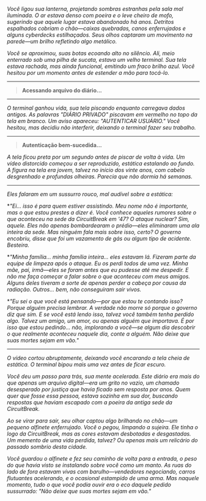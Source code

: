 _Você ligou sua lanterna, projetando sombras estranhas pela sala mal iluminada. O ar estava denso com poeira e o leve cheiro de mofo, sugerindo que aquele lugar estava abandonado há anos. Detritos espalhados cobriam o chão—caixas quebradas, canos enferrujados e alguns cyberdecks estilhaçados. Seus olhos captaram um movimento na parede—um brilho refletindo algo metálico._

_Você se aproximou, suas botas ecoando alto no silêncio. Ali, meio enterrado sob uma pilha de sucata, estava um velho terminal. Sua tela estava rachada, mas ainda funcional, emitindo um fraco brilho azul. Você hesitou por um momento antes de estender a mão para tocá-lo._

---

> **Acessando arquivo do diário...**

---

_O terminal ganhou vida, sua tela piscando enquanto carregava dados antigos. As palavras "DIÁRIO PRIVADO" piscavam em vermelho no topo da tela em branco. Um aviso apareceu: "AUTENTICAR USUÁRIO." Você hesitou, mas decidiu não interferir, deixando o terminal fazer seu trabalho._

---

> **Autenticação bem-sucedida...**

_A tela ficou preta por um segundo antes de piscar de volta à vida. Um vídeo distorcido começou a ser reproduzido, estática estalando ao fundo. A figura na tela era jovem, talvez no início dos vinte anos, com cabelo desgrenhado e profundas olheiras. Parecia que não dormia há semanas._

---

_Eles falaram em um sussurro rouco, mal audível sobre a estática:_

\*_"Ei... isso é para quem estiver assistindo. Meu nome não é importante, mas o que estou prestes a dizer é. Você conhece aqueles rumores sobre o que aconteceu na sede da CircuitBreak em '47? O ataque nuclear? Sim, aquele. Eles não apenas bombardearam o prédio—eles eliminaram uma ala inteira da sede. Mas ninguém fala mais sobre isso, certo? O governo encobriu, disse que foi um vazamento de gás ou algum tipo de acidente. Besteira._

\*_"Minha família... minha família inteira... eles estavam lá. Fizeram parte da equipe de limpeza após o ataque. Eu os perdi todos de uma vez. Minha mãe, pai, irmã—eles se foram antes que eu pudesse até me despedir. E não me faça começar a falar sobre o que aconteceu com meus amigos. Alguns deles tiveram a sorte de apenas perder a cabeça por causa da radiação. Outros... bem, não conseguiram sair vivos._

\*_"Eu sei o que você está pensando—por que estou te contando isso? Porque alguém precisa lembrar. A verdade não morre só porque o governo diz que sim. E se você está lendo isso, talvez você também tenha perdido algo. Talvez um amigo, um amor, ou apenas alguém que importava. É por isso que estou pedindo... não, implorando a você—se algum dia descobrir o que realmente aconteceu naquele dia, conte a alguém. Não deixe que suas mortes sejam em vão."_

---

_O vídeo cortou abruptamente, deixando você encarando a tela cheia de estática. O terminal bipou mais uma vez antes de ficar escuro._

_Você deu um passo para trás, sua mente acelerada. Este diário era mais do que apenas um arquivo digital—era um grito no vazio, um chamado desesperado por justiça que havia ficado sem resposta por anos. Quem quer que fosse essa pessoa, estava sozinha em sua dor, buscando respostas que haviam escapado com a poeira da antiga sede da CircuitBreak._

_Ao se virar para sair, seu olhar captou algo brilhando no chão—um pequeno alfinete enferrujado. Você o pegou, limpando a sujeira. Ele tinha o logo da CircuitBreak, mas as cores estavam desbotadas e desgastadas. Um memento de uma vida perdida, talvez? Ou apenas mais um relicário do passado sombrio desta cidade._

_Você guardou o alfinete e fez seu caminho de volta para a entrada, o peso do que havia visto se instalando sobre você como um manto. As ruas do lado de fora estavam vivas com barulho—vendedores negociando, carros flutuantes acelerando, e o ocasional estampido de uma arma. Mas naquele momento, tudo o que você podia ouvir era o eco daquele pedido sussurrado: "Não deixe que suas mortes sejam em vão."_
